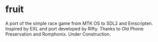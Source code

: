 # fruit
A port of the simple race game from MTK OS to SDL2 and Emscripten. Inspired by EXL and port developed by Rifty. Thanks to Old Phone Preservation and Romphonix. Under Construction.

